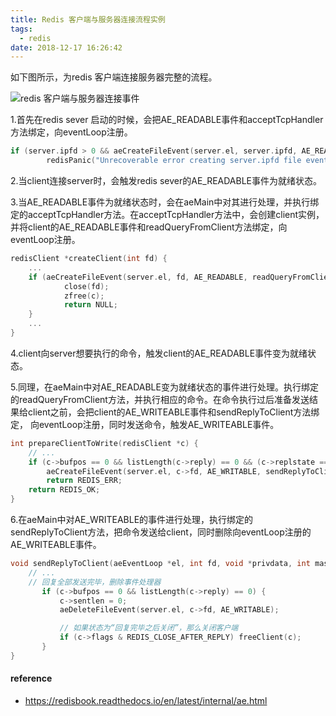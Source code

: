 ```yaml
---
title: Redis 客户端与服务器连接流程实例
tags:
  - redis
date: 2018-12-17 16:26:42
---
```



如下图所示，为redis 客户端连接服务器完整的流程。

![redis 客户端与服务器连接事件](https://s1.ax1x.com/2018/12/17/F0833n.png)

1.首先在redis sever 启动的时候，会把AE_READABLE事件和acceptTcpHandler方法绑定，向eventLoop注册。

```c
if (server.ipfd > 0 && aeCreateFileEvent(server.el, server.ipfd, AE_READABLE, acceptTcpHandler, NULL) == AE_ERR)
        redisPanic("Unrecoverable error creating server.ipfd file event.");
```

2.当client连接server时，会触发redis sever的AE_READABLE事件为就绪状态。

3.当AE_READABLE事件为就绪状态时，会在aeMain中对其进行处理，并执行绑定的acceptTcpHandler方法。在acceptTcpHandler方法中，会创建client实例，并将client的AE_READABLE事件和readQueryFromClient方法绑定，向eventLoop注册。

```c
redisClient *createClient(int fd) {
    ...
    if (aeCreateFileEvent(server.el, fd, AE_READABLE, readQueryFromClient, c) == AE_ERR) {
            close(fd);
            zfree(c);
            return NULL;
    }
    ...
}
```

4.client向server想要执行的命令，触发client的AE_READABLE事件变为就绪状态。

5.同理，在aeMain中对AE_READABLE变为就绪状态的事件进行处理。执行绑定的readQueryFromClient方法，并执行相应的命令。在命令执行过后准备发送结果给client之前，会把client的AE_WRITEABLE事件和sendReplyToClient方法绑定， 向eventLoop注册，同时发送命令，触发AE_WRITEABLE事件。

```c
int prepareClientToWrite(redisClient *c) {
    // ...
    if (c->bufpos == 0 && listLength(c->reply) == 0 && (c->replstate == REDIS_REPL_NONE || c->replstate == REDIS_REPL_ONLINE) &&
        aeCreateFileEvent(server.el, c->fd, AE_WRITABLE, sendReplyToClient, c) == AE_ERR)
        return REDIS_ERR;
    return REDIS_OK;
}
```

6.在aeMain中对AE_WRITEABLE的事件进行处理，执行绑定的sendReplyToClient方法，把命令发送给client，同时删除向eventLoop注册的AE_WRITEABLE事件。

```c
void sendReplyToClient(aeEventLoop *el, int fd, void *privdata, int mask) {
    // ...
    // 回复全部发送完毕，删除事件处理器
       if (c->bufpos == 0 && listLength(c->reply) == 0) {
           c->sentlen = 0;
           aeDeleteFileEvent(server.el, c->fd, AE_WRITABLE);

           // 如果状态为“回复完毕之后关闭”，那么关闭客户端
           if (c->flags & REDIS_CLOSE_AFTER_REPLY) freeClient(c);
       }
}
```

#### reference

* https://redisbook.readthedocs.io/en/latest/internal/ae.html
